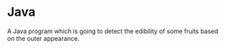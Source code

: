 # Java
A Java program which is going to detect the edibility of some fruits based on the outer appearance.
